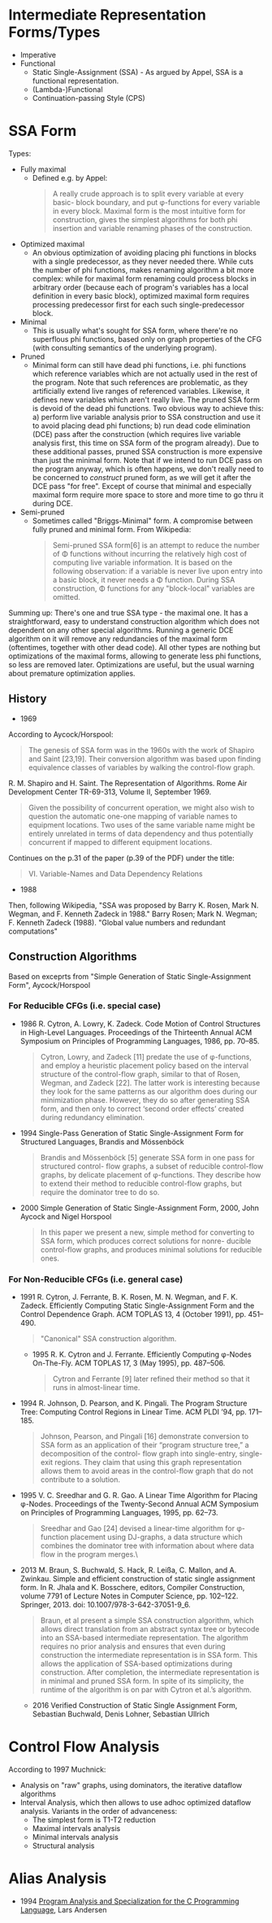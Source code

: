 
Intermediate Representation Forms/Types
=======================================

* Imperative
* Functional
  * Static Single-Assignment (SSA) - As argued by Appel, SSA is a functional representation.
  * (Lambda-)Functional
  * Continuation-passing Style (CPS)

SSA Form
========

Types:
* Fully maximal
  * Defined e.g. by Appel:
    > A really crude approach is to split every variable at every basic-
    > block boundary, and put φ-functions for every variable in every block.
    Maximal form is the most intuitive form for construction, gives the simplest
    algorithms for both phi insertion and variable renaming phases of the
    construction.
* Optimized maximal
  * An obvious optimization of avoiding placing phi functions in blocks with
    a single predecessor, as they never needed there. While cuts the number
    of phi functions, makes renaming algorithm a bit more complex: while for
    maximal form renaming could process blocks in arbitrary order (because
    each of program's variables has a local definition in every basic block),
    optimized maximal form requires processing predecessor first for each
    such single-predecessor block.
* Minimal
  * This is usually what's sought for SSA form, where there're no superflous
    phi functions, based only on graph properties of the CFG (with consulting
    semantics of the underlying program).
* Pruned
  * Minimal form can still have dead phi functions, i.e. phi functions which
    reference variables which are not actually used in the rest of the program.
    Note that such references are problematic, as they artificially extend live
    ranges of referenced variables. Likewise, it defines new variables which
    aren't really live. The pruned SSA form is devoid of the dead phi functions.
    Two obvious way to achieve this: a) perform live variable analysis prior to
    SSA construction and use it to avoid placing dead phi functions; b) run
    dead code elimination (DCE) pass after the construction (which requires
    live variable analysis first, this time on SSA form of the program already).
    Due to these additional passes, pruned SSA construction is more expensive
    than just the minimal form. Note that if we intend to run DCE pass on the
    program anyway, which is often happens, we don't really need to be concerned
    to *construct* pruned form, as we will get it after the DCE pass "for free".
    Except of course that minimal and especially maximal form require more
    space to store and more time to go thru it during DCE.
* Semi-pruned
  * Sometimes called "Briggs-Minimal" form. A compromise between fully
    pruned and minimal form. From Wikipedia:
    > Semi-pruned SSA form[6] is an attempt to reduce the number of Φ
    functions without incurring the relatively high cost of computing
    live variable information. It is based on the following observation:
    if a variable is never live upon entry into a basic block, it never
    needs a Φ function. During SSA construction, Φ functions for any
    "block-local" variables are omitted.

Summing up: There's one and true SSA type - the maximal one. It has a
straightforward, easy to understand construction algorithm which does
not dependent on any other special algorithms. Running a generic
DCE algorithm on it will remove any redundancies of the maximal form
(oftentimes, together with other dead code). All other types are
nothing but optimizations of the maximal forms, allowing to generate
less phi functions, so less are removed later. Optimizations are useful,
but the usual warning about premature optimization applies.

History
-------

* 1969

According to Aycock/Horspool:

> The genesis of SSA form was in the 1960s with the work of Shapiro and
Saint [23,19]. Their conversion algorithm was based upon finding equivalence
classes of variables by walking the control-flow graph.

R. M. Shapiro and H. Saint. The Representation of Algorithms. Rome Air
Development Center TR-69-313, Volume II, September 1969.

> Given the possibility of concurrent operation, we might also wish to question the automatic one-one mapping of variable names to equipment locations. Two uses of the same variable name might be entirely unrelated in terms of data dependency and thus potentially concurrent if mapped to different equipment locations.

Continues on the p.31 of the paper (p.39 of the PDF) under the title:

> VI. Variable-Names and Data Dependency Relations

* 1988

Then, following Wikipedia, "SSA was proposed by Barry K. Rosen, Mark N. Wegman, and F. Kenneth Zadeck in 1988."
Barry Rosen; Mark N. Wegman; F. Kenneth Zadeck (1988). "Global value numbers and redundant computations"

Construction Algorithms
-----------------------

Based on exceprts from "Simple Generation of Static Single-Assignment Form", 
Aycock/Horspool

### For Reducible CFGs (i.e. special case)

* 1986 R. Cytron, A. Lowry, K. Zadeck. Code Motion of Control Structures in High-Level
  Languages. Proceedings of the Thirteenth Annual ACM Symposium on Principles
  of Programming Languages, 1986, pp. 70–85.

  > Cytron, Lowry, and Zadeck [11] predate the use of φ-functions, and employ
  a heuristic placement policy based on the interval structure of the control-flow
  graph, similar to that of Rosen, Wegman, and Zadeck [22]. The latter work is
  interesting because they look for the same patterns as our algorithm does during
  our minimization phase. However, they do so after generating SSA form, and
  then only to correct ‘second order effects’ created during redundancy elimination.

* 1994 Single-Pass Generation of Static Single-Assignment Form for Structured Languages, Brandis and Mössenböck

  > Brandis and Mössenböck [5] generate SSA form in one pass for structured control-
  flow graphs, a subset of reducible control-flow graphs, by delicate placement of
  φ-functions. They describe how to extend their method to reducible control-flow
  graphs, but require the dominator tree to do so.

* 2000 Simple Generation of Static Single-Assignment Form, 2000, John Aycock and Nigel Horspool

  > In this paper we present a new, simple method
  for converting to SSA form, which produces correct solutions for nonre-
  ducible control-flow graphs, and produces minimal solutions for reducible
  ones.

### For Non-Reducible CFGs (i.e. general case)

* 1991 R. Cytron, J. Ferrante, B. K. Rosen, M. N. Wegman, and F. K. Zadeck. Efficiently
  Computing Static Single-Assignment Form and the Control Dependence Graph.
  ACM TOPLAS 13, 4 (October 1991), pp. 451–490.

  > "Canonical" SSA construction algorithm.

  * 1995 R. K. Cytron and J. Ferrante. Efficiently Computing φ-Nodes On-The-Fly. ACM
    TOPLAS 17, 3 (May 1995), pp. 487–506.

    > Cytron and Ferrante [9] later refined their method so that it runs in almost-linear time.

* 1994 R. Johnson, D. Pearson, and K. Pingali. The Program Structure Tree: Computing
  Control Regions in Linear Time. ACM PLDI ’94, pp. 171–185.

  > Johnson, Pearson, and Pingali [16] demonstrate conversion to SSA form as
  an application of their “program structure tree,” a decomposition of the control-
  flow graph into single-entry, single-exit regions. They claim that using this graph
  representation allows them to avoid areas in the control-flow graph that do not
  contribute to a solution.

* 1995 V. C. Sreedhar and G. R. Gao. A Linear Time Algorithm for Placing φ-Nodes.
  Proceedings of the Twenty-Second Annual ACM Symposium on Principles of
  Programming Languages, 1995, pp. 62–73.

  > Sreedhar and Gao [24] devised a linear-time algorithm for φ-function
  placement using DJ-graphs, a data structure which combines the dominator tree
  with information about where data flow in the program merges.\

* 2013 M. Braun, S. Buchwald, S. Hack, R. Leißa, C. Mallon, and
  A. Zwinkau. Simple and efficient construction of static single assignment
  form. In R. Jhala and K. Bosschere, editors, Compiler Construction,
  volume 7791 of Lecture Notes in Computer Science, pp.
  102–122. Springer, 2013. doi: 10.1007/978-3-642-37051-9_6.

  > Braun, et al present a simple SSA construction algorithm, which allows
  direct translation from an abstract syntax tree or bytecode into an
  SSA-based intermediate representation. The algorithm requires no prior
  analysis and ensures that even during construction the intermediate representation
  is in SSA form. This allows the application of SSA-based optimizations
  during construction. After completion, the intermediate representation
  is in minimal and pruned SSA form. In spite of its simplicity,
  the runtime of the algorithm is on par with Cytron et al.’s algorithm.

  * 2016 Verified Construction of Static Single Assignment Form, Sebastian Buchwald,
    Denis Lohner, Sebastian Ullrich


Control Flow Analysis
=====================

According to 1997 Muchnick:

* Analysis on "raw" graphs, using dominators, the iterative dataflow algorithms
* Interval Analysis, which then allows to use adhoc optimized dataflow analysis.
  Variants in the order of advanceness:
  * The simplest form is T1-T2 reduction
  * Maximal intervals analysis
  * Minimal intervals analysis
  * Structural analysis


Alias Analysis
==============

* 1994 [Program Analysis and Specialization for the C Programming Language](http://www.cs.cornell.edu/courses/cs711/2005fa/papers/andersen-thesis94.pdf),
  Lars Andersen
